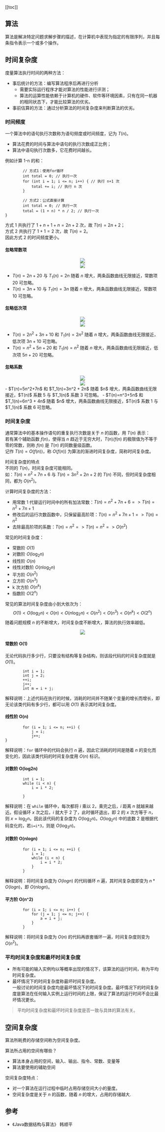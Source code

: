 [[toc]]
## 算法

算法是解决特定问题求解步骤的描述，在计算机中表现为指定的有限序列，并且每条指令表示一个或多个操作。

## 时间复杂度

度量算法执行时间的两种方法：
  - 事后统计的方法：编写算法程序后再进行分析
    - 需要实际运行程序才能对算法的性能进行评测；
    - 算法的运算性能依赖于计算机的硬件、软件等环境因素，只有在同一机器的相同状态下，才能比较算法的优劣。 
  - 事前估算的方法：通过分析算法的时间复杂度来判断算法的优劣。
  
### 时间频度
   
一个算法中的语句执行次数称为语句频度或时间频度，记为 $T(n)$。
  - 算法花费的时间与算法中语句的执行次数成正比例；
  - 算法中语句执行次数多，它花费时间越长。

例如计算 1-n 的和：
```
        // 方式1：使用for循环
        int total = 0; // 执行一次
        for (int i = 1; i <= n; i++) { // 执行 n+1 次
            total += i; // 执行 n 次
        }

        // 方式2：公式直接计算
        int total = 0; // 执行一次
        total = (1 + n) * n / 2; // 执行一次
}
```
方式 1 共执行了 $1+n+1+n=2n+2$ 次，故 $T(n)=2n+2$；  
方式 2 共执行了 $1+1=2$ 次，故 $T(n)=2$。  
因此方式 2 的时间频度更小。

#### 忽略常数项
<div align="center">
    <img src="https://blog-review-notes.oss-cn-beijing.aliyuncs.com/algorithm/data-structures/_images/数据结构_忽略常数项.png">
</div>
<div align="center">
    <img src="https://blog-review-notes.oss-cn-beijing.aliyuncs.com/algorithm/data-structures/_images/数据结构_忽略常数项图.png">
</div>

- $T(n)=2n+20$ 与 $T_1(n)=2n$ 随着 $n$ 增大，两条函数曲线无限接近，常数项 20 可忽略。
- $T(n)=3n+10$ 与 $T_1(n)=3n$ 随着 $n$ 增大，两条函数曲线无限接近，常数项 10 可忽略。

#### 忽略低次项
<div align="center">
    <img src="https://blog-review-notes.oss-cn-beijing.aliyuncs.com/algorithm/data-structures/_images/数据结构_忽略低次项.png">
</div>
<div align="center">
    <img src="https://blog-review-notes.oss-cn-beijing.aliyuncs.com/algorithm/data-structures/_images/数据结构_忽略低次项图.png">
</div>

- $T(n)=2n^2+3n+10$ 和 $T_1(n)=2n^2$ 随着 $n$ 增大，两条函数曲线无限接近，低次项 $3n+10$ 可忽略。
- $T(n)=n^2+5n+20$ 和 $T_1(n)=n^2$ 随着 $n$ 增大，两条函数曲线无限接近，低次项 $5n+20$ 可忽略。

#### 忽略系数
<div align="center">
    <img src="https://blog-review-notes.oss-cn-beijing.aliyuncs.com/algorithm/data-structures/_images/数据结构_忽略次数.png">
</div>
<div align="center">
    <img src="https://blog-review-notes.oss-cn-beijing.aliyuncs.com/algorithm/data-structures/_images/数据结构_忽略次数图.png">
</div>
- $T(n)=5n^2+7n$ 和 $T_1(n)=3n^2 + 2n$ 随着 $n$ 增大，两条函数曲线无限接近，$T(n)$ 系数 5 与 $T_1(n)$ 系数 3 可忽略。
- $T(n)=n^3+5n$ 和 $T_1(n)=6n^3 + 4n$ 随着 $n$ 增大，两条函数曲线无限接近，$T(n)$ 系数 1 与 $T_1(n)$ 系数 6 可忽略。

### 时间复杂度

通常算法中的基本操作语句的重复执行次数是关于 $n$ 的函数，用 $T(n)$ 表示：   
若有某个辅助函数 $f(n)$，使得当 $n$ 趋近于无穷大时，$T(n)/f(n)$ 的极限值为不等于零的常数，则称 $f(n)$ 是 $T(n)$ 的同数量级函数。  
记作 $T(n) = O(f(n))$，称 $O(f(n))$ 为算法的渐进时间复杂度，简称时间复杂度。

时间复杂度的特点  
不同的 $T(n)$，时间复杂度可能相同。  
如：$T(n)=n^2+7n+6$ 与 $T(n)=3n^2+2n+2$ 的 $T(n)$ 不同，但时间复杂度相同，都为 $O(n^2)$。
    
计算时间复杂度的方法：
  - 用常数 1 代替运行时间中的所有加法常数：$T(n)=n^2+7n+6 => T(n)=n^2+7n+1$
  - 修改后的运行次数函数中，只保留最高阶项：$T(n)=n^2+7n+1 => T(n)=n^2$
  - 去除最高阶项的系数：$T(n)=n^2 => T(n)=n^2 => O(n^2)$

常见的时间复杂度：
  - 常数阶 $O(1)$
  - 对数阶 $O(\log_2n)$
  - 线性阶 $O(n)$
  - 线性对数阶 $O(n\log_2n)$
  - 平方阶 $O(n^2)$
  - 立方阶 $O(n^3)$
  - k 次方阶 $O(n^k)$
  - 指数阶 $O(2^n)$  
  
常见的算法时间复杂度由小到大依次为：$$Ο(1)<Ο(\log_2n)<Ο(n)<Ο(n\log_2n)<Ο(n^2)<Ο(n^3)<Ο(n^k)<Ο(2^n)$$
随着问题规模 $n$ 的不断增大，时间复杂度不断增大，算法的执行效率越低。

<div align="center">
    <img src="https://blog-review-notes.oss-cn-beijing.aliyuncs.com/algorithm/data-structures/_images/常见的时间复杂度函数对比.png">
</div>

#### 常数阶 O(1)
无论代码执行多少行，只要没有结构等复杂结构，则该段代码的时间复杂度就是 $O(1)$。
```
        int i = 1;
        int j = 2;
        ++i;
        j++;
        int m = i + j;
```
解释说明：上述代码在执行的时候，消耗的时间并不随某个变量的增长而增长，即无论该类代码有多少行，都可以用 $O(1)$ 表示其时间复杂度。

#### 线性阶 O(n)
```
        for (i = 1; i <= n; ++i) {
            j = i;
            j++;
}
```
解释说明：`for` 循环中的代码会执行 $n$ 遍，因此它消耗的时间是随着 $n$ 的变化而变化的，因此该类代码的时间复杂度用 $O(n)$ 标识。

#### 对数阶 O(log2n)
```
        int i = 1;
        while (i < n) {
            i = i * 2;

        }
```
解释说明：在 `while` 循环中，每次都将 $i$ 乘以 2，乘完之后，$i$ 距离 $n$ 就越来越近。假设循环 $x$ 次之后，$i$ 就大于 2 了，此时循环退出，即 2 的 $x$ 次方等于 $n$，
则 $x=\log_2n$。因此该代码的复杂度为 $O(\log_2n)$。$O(\log_2n)$ 中的底数 2 是根据代码变化的，若`i=i*3`，则是 $O(\log_3n)$。

#### 对数阶 O(nlogn)
```
        for (i = 1; i <= n; ++i) {
            i = 1;
            while (i < n) {
                i = i * 2;
            }
        }
```
解释说明：将时间复杂度为 $O(logn)$ 的代码循环 $n$ 遍，其时间复杂度即变为 $n*O(logn)$，即 $O(nlogn)$。

#### 平方阶 O(n^2)
```
        for (i = 1; i <= n; i++) {
            for (j = 1; j <= n; j++) {
                a = i + j;
            }
        }
```
解释说明：将时间复杂度为 $O(n)$ 的代码再嵌套循环一遍，时间复杂度则变为 $O(n^2)$。 

### 平均时间复杂度和最坏时间复杂度
  - 所有可能的输入实例均以等概率出现的情况下，该算法的运行时间，称为平均时间复杂度。
  - 最坏情况下的时间复杂度称最坏时间复杂度。  
一般讨论的时间复杂度均是最坏情况下的时间复杂度。最坏情况下的时间复杂度是算法在任何输入实例上运行时间的上限，保证了算法的运行时间不会比最坏情况更长。
> 平均时间复杂度和最坏时间复杂度是否一致与具体的算法有关。

## 空间复杂度
算法所耗费的存储空间称为空间复杂度。

算法所占用的空间有哪些？
  - 算法本身占用的空间，输入、输出、指令、常数、变量等
  - 算法要使用的辅助空间
  
空间复杂度特点：
  - 对一个算法在运行过程中临时占用存储空间大小的量度。
  - 空间复杂度是关于 $n$ 的函数，随着 $n$ 的增大，占用的存储越大.
  
  
 ## 参考
 - 《Java数据结构与算法》 韩顺平
